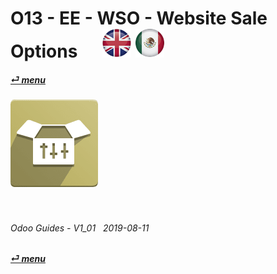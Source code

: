 # O13 - EE - WSO - Website Sale Options &nbsp;&nbsp;&nbsp;&nbsp; [![en-uk](/doc/img/flg/en-uk-flg-btn-sml.png)](/en-uk/o13/ee/wso/en-uk-o13-ee-wso-guides.md) [ ![es-mx](/doc/img/flg/es-mx-flg-btn-sml.png)](/es-mx/o13/ee/wso/es-mx-o13-ee-wso-guides.md)
#### [_&#x23CE; menu_](/en-uk/o13/ee/en-uk-o13-ee-guides-menu.md "Back to EE menu")  
### ![wso](/doc/img/app/big/wso.png)
[ⱽ¹²³⁴⁵⁶⁷⁸⁹⁰⁻]: # (ⱽ¹²³⁴⁵⁶⁷⁸⁹⁰⁻)

<br>

###### Odoo Guides - V1_01 &nbsp; 2019-08-11  
**[_&#x23CE; menu_](/en-uk/o13/ee/en-uk-o13-ee-guides-menu.md)**  
